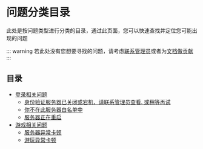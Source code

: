 # 问题分类目录

此处是按问题类型进行分类的目录，通过此页面，您可以快速查找并定位您可能出现的问题

::: warning
若此处没有您想要寻找的问题，请考虑[联系管理员](../contact/)或者为[文档做贡献](../sponsor/#支持本文档)
:::

## 目录

- [登录相关问题](./login.md)
  - [身份验证服务器已关闭或宕机，请联系管理员查看. 或稍等再试](./login.md#身份验证服务器已关闭或宕机请联系管理员查看-或稍等再试)
  - [你不在此服务器白名单中](./login.md#你不在此服务器白名单中)
  - [服务器正在重启](./login.md#服务器正在重启)
- [游戏相关问题](./game.md)
  - [服务器异常卡顿](./game.md#服务器异常卡顿)
  - [游玩异常卡顿](./game.md#游玩异常卡顿)
